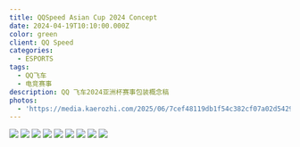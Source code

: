```yaml
---
title: QQSpeed Asian Cup 2024 Concept
date: 2024-04-19T10:10:00.000Z
color: green
client: QQ Speed
categories:
  - ESPORTS
tags:
  - QQ飞车
  - 电竞赛事
description: QQ 飞车2024亚洲杯赛事包装概念稿
photos:
  - 'https://media.kaerozhi.com/2025/06/7cef48119db1f54c382cf07a02d54292.webp'
---
```

![](https://media.kaerozhi.com/2025/06/a8f71ba063c7242baf4e03732765b1c5.webp)
![](https://media.kaerozhi.com/2025/06/8cc257f020116ea3b1ca1cc57e092b5c.webp)
![](https://media.kaerozhi.com/2025/06/3e7afe941d6c5016fb6d311a60fd6c6e.webp)
![](https://media.kaerozhi.com/2025/06/cafadab96d6e12701a0746155a059d97.webp)
![](https://media.kaerozhi.com/2025/06/f17572c18ecfb24587aa25dc29fe43e7.webp)
![](https://media.kaerozhi.com/2025/06/b7d09ae8e692ca82694ad2e32a416e84.webp)
![](https://media.kaerozhi.com/2025/06/c7ebc4e1ab09f3bd3a1f1e4188aab110.webp)
![](https://media.kaerozhi.com/2025/06/f717475c355cf7f9b4757a6bc3ca84c4.webp)
![](https://media.kaerozhi.com/2025/06/dc8ddfcb9273836d582b43a4e7a66b7e.webp)

